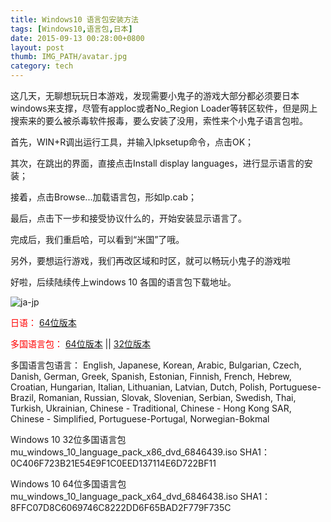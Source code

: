 ```yaml
---
title: Windows10 语言包安装方法
tags: [Windows10,语言包,日本]
date: 2015-09-13 00:28:00+0800
layout: post
thumb: IMG_PATH/avatar.jpg
category: tech
---
```


这几天，无聊想玩玩日本游戏，发现需要小鬼子的游戏大部分都必须要日本windows来支撑，尽管有apploc或者No_Region Loader等转区软件，但是网上搜索来的要么被杀毒软件报毒，要么安装了没用，索性来个小鬼子语言包啦。

首先，WIN+R调出运行工具，并输入lpksetup命令，点击OK；

其次，在跳出的界面，直接点击Install display languages，进行显示语言的安装；

接着，点击Browse...加载语言包，形如lp.cab；

最后，点击下一步和接受协议什么的，开始安装显示语言了。

完成后，我们重启哈，可以看到“米国”了哦。

另外，要想运行游戏，我们再改区域和时区，就可以畅玩小鬼子的游戏啦

好啦，后续陆续传上windows 10 各国的语言包下载地址。

![ja-jp](https://ww4.sinaimg.cn/mw600/005PvELHgw1f4dhmthxakj30h00ckta7.jpg)

<span style="color: rgb(255, 0, 0);">日语：</span>&nbsp;‫&nbsp;[64位版本](https://pan.baidu.com/s/1gdg0R1x)

<span style="color: rgb(255, 0, 0);">多国语言包：</span>&nbsp;[64位版本](https://pan.baidu.com/s/1pJMibBP) || [32位版本](https://pan.baidu.com/s/1c0z3P9e)

多国语言包语言： English, Japanese, Korean, Arabic, Bulgarian, Czech, Danish, German, Greek, Spanish, Estonian, Finnish, French, Hebrew, Croatian, Hungarian, Italian, Lithuanian, Latvian, Dutch, Polish, Portuguese-Brazil, Romanian, Russian, Slovak, Slovenian, Serbian, Swedish, Thai, Turkish, Ukrainian, Chinese - Traditional, Chinese - Hong Kong SAR, Chinese - Simplified, Portuguese-Portugal, Norwegian-Bokmal
  
Windows 10 32位多国语言包
                mu_windows_10_language_pack_x86_dvd_6846439.iso
                SHA1：0C406F723B21E54E9F1C0EED137114E6D722BF11

Windows 10 64位多国语言包
                mu_windows_10_language_pack_x64_dvd_6846438.iso
                SHA1：8FFC07D8C6069746C8222DD6F65BAD2F779F735C